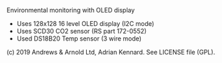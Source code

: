Environmental monitoring with OLED display

* Uses 128x128 16 level OLED display (I2C mode)
* Uses SCD30 CO2 sensor (RS part 172-0552)
* Used DS18B20 Temp sensor (3 wire mode)

(c) 2019 Andrews & Arnold Ltd, Adrian Kennard. See LICENSE file (GPL).
